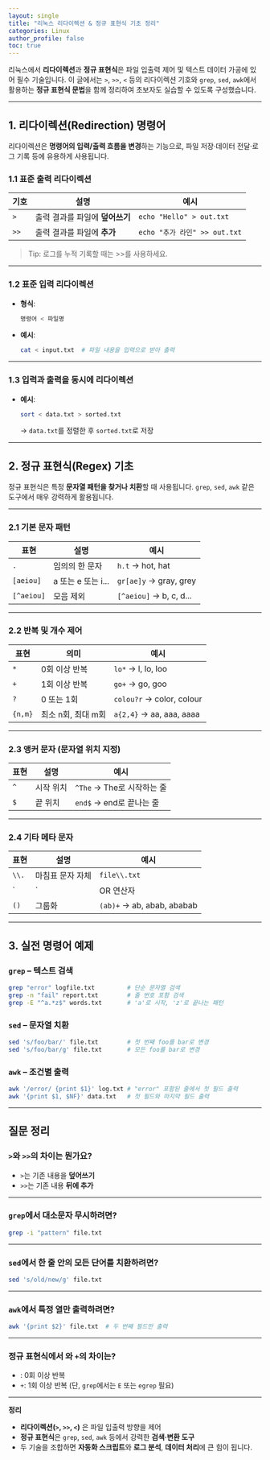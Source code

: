 ```yaml
---
layout: single
title: "리눅스 리다이렉션 & 정규 표현식 기초 정리"
categories: Linux
author_profile: false
toc: true
---
```


리눅스에서 **리다이렉션**과 **정규 표현식**은 파일 입출력 제어 및 텍스트 데이터 가공에 있어 필수 기술입니다. 이 글에서는 `>`, `>>`, `<` 등의 리다이렉션 기호와 `grep`, `sed`, `awk`에서 활용하는 **정규 표현식 문법**을 함께 정리하여 초보자도 실습할 수 있도록 구성했습니다.

------

## 1. 리다이렉션(Redirection) 명령어

리다이렉션은 **명령어의 입력/출력 흐름을 변경**하는 기능으로, 파일 저장·데이터 전달·로그 기록 등에 유용하게 사용됩니다.

### 1.1 표준 출력 리다이렉션

| 기호 | 설명                            | 예시                          |
| ---- | ------------------------------- | ----------------------------- |
| `>`  | 출력 결과를 파일에 **덮어쓰기** | `echo "Hello" > out.txt`      |
| `>>` | 출력 결과를 파일에 **추가**     | `echo "추가 라인" >> out.txt` |

> Tip: 로그를 누적 기록할 때는 >>를 사용하세요.

------

### 1.2 표준 입력 리다이렉션

- **형식**:

  ```bash
  명령어 < 파일명
  ```

- **예시**:

  ```bash
  cat < input.txt  # 파일 내용을 입력으로 받아 출력
  ```

------

### 1.3 입력과 출력을 동시에 리다이렉션

- **예시**:

  ```bash
  sort < data.txt > sorted.txt
  ```

  → `data.txt`를 정렬한 후 `sorted.txt`로 저장

------

## 2. 정규 표현식(Regex) 기초

정규 표현식은 특정 **문자열 패턴을 찾거나 치환**할 때 사용됩니다. `grep`, `sed`, `awk` 같은 도구에서 매우 강력하게 활용됩니다.

------

### 2.1 기본 문자 패턴

| 표현       | 설명               | 예시                    |
| ---------- | ------------------ | ----------------------- |
| `.`        | 임의의 한 문자     | `h.t` → hot, hat        |
| `[aeiou]`  | a 또는 e 또는 i... | `gr[ae]y` → gray, grey  |
| `[^aeiou]` | 모음 제외          | `[^aeiou]` → b, c, d... |

------

### 2.2 반복 및 개수 제어

| 표현    | 의미               | 예시                      |
| ------- | ------------------ | ------------------------- |
| `*`     | 0회 이상 반복      | `lo*` → l, lo, loo        |
| `+`     | 1회 이상 반복      | `go+` → go, goo           |
| `?`     | 0 또는 1회         | `colou?r` → color, colour |
| `{n,m}` | 최소 n회, 최대 m회 | `a{2,4}` → aa, aaa, aaaa  |

------

### 2.3 앵커 문자 (문자열 위치 지정)

| 표현 | 설명      | 예시                       |
| ---- | --------- | -------------------------- |
| `^`  | 시작 위치 | `^The` → The로 시작하는 줄 |
| `$`  | 끝 위치   | `end$` → end로 끝나는 줄   |

------

### 2.4 기타 메타 문자

| 표현  | 설명             | 예시                       |
| ----- | ---------------- | -------------------------- |
| `\\.` | 마침표 문자 자체 | `file\\.txt`               |
| `     | `                | OR 연산자                  |
| `()`  | 그룹화           | `(ab)+` → ab, abab, ababab |

------

## 3. 실전 명령어 예제

### `grep` – 텍스트 검색

```bash
grep "error" logfile.txt         # 단순 문자열 검색
grep -n "fail" report.txt        # 줄 번호 포함 검색
grep -E "^a.*z$" words.txt       # 'a'로 시작, 'z'로 끝나는 패턴
```

### `sed` – 문자열 치환

```bash
sed 's/foo/bar/' file.txt        # 첫 번째 foo를 bar로 변경
sed 's/foo/bar/g' file.txt       # 모든 foo를 bar로 변경
```

### `awk` – 조건별 출력

```bash
awk '/error/ {print $1}' log.txt # "error" 포함된 줄에서 첫 필드 출력
awk '{print $1, $NF}' data.txt   # 첫 필드와 마지막 필드 출력
```

------

## 질문 정리

### `>`와 `>>`의 차이는 뭔가요?

- `>`는 기존 내용을 **덮어쓰기**
- `>>`는 기존 내용 **뒤에 추가**

------

### `grep`에서 대소문자 무시하려면?

```bash
grep -i "pattern" file.txt
```

------

### `sed`에서 한 줄 안의 모든 단어를 치환하려면?

```bash
sed 's/old/new/g' file.txt
```

------

### `awk`에서 특정 열만 출력하려면?

```bash
awk '{print $2}' file.txt  # 두 번째 필드만 출력
```

------

### 정규 표현식에서 와 `+`의 차이는?

- : 0회 이상 반복
- `+`: 1회 이상 반복 (단, `grep`에서는 `E` 또는 `egrep` 필요)

------

**정리**

- **리다이렉션(`>`, `>>`, `<`)** 은 파일 입출력 방향을 제어
- **정규 표현식**은 `grep`, `sed`, `awk` 등에서 강력한 **검색·변환 도구**
- 두 기술을 조합하면 **자동화 스크립트**와 **로그 분석**, **데이터 처리**에 큰 힘이 됩니다.
